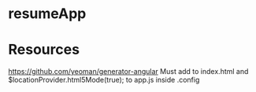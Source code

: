 # resumeApp
# Resources
https://github.com/yeoman/generator-angular
    Must add <base href="/"> to index.html and $locationProvider.html5Mode(true); to app.js inside .config